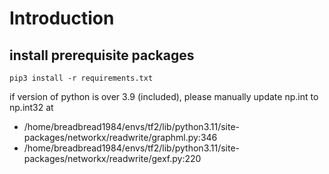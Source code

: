 # Introduction

## install prerequisite packages

```shell
pip3 install -r requirements.txt
```

if version of python is over 3.9 (included), please manually update np.int to np.int32 at

- /home/breadbread1984/envs/tf2/lib/python3.11/site-packages/networkx/readwrite/graphml.py:346
- /home/breadbread1984/envs/tf2/lib/python3.11/site-packages/networkx/readwrite/gexf.py:220

